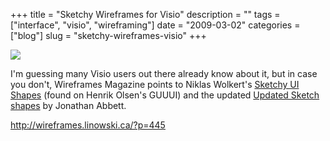 +++
title = "Sketchy Wireframes for Visio"
description = ""
tags = ["interface", "visio", "wireframing"]
date = "2009-03-02"
categories = ["blog"]
slug = "sketchy-wireframes-visio"
+++



  <div class="notebook-screenshot"><a href="http://wireframes.linowski.ca/?p=445"><img src="/media/bluga/wt49abea9050324.jpg"/></a></div><p>I'm guessing many Visio users out there already know about it, but in case you don't, Wireframes Magazine points to Niklas Wolkert's <a href="http://www.guuui.com/issues/02_07.php">Sketchy UI Shapes</a>  (found on Henrik Olsen's GUUUI) and the updated <a href="http://www.abbett.org/2008/05/27/updated-sketch-gui-shapes-for-visio/">Updated Sketch shapes</a> by Jonathan Abbett. </p>
    
  <a href="http://wireframes.linowski.ca/?p=445">http://wireframes.linowski.ca/?p=445</a>
